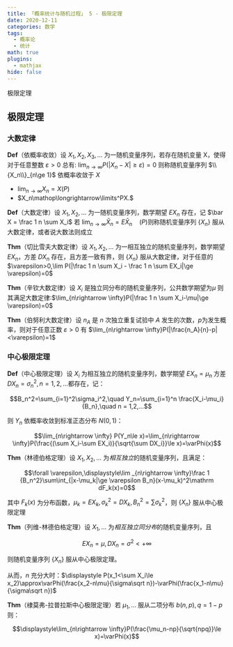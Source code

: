 ```yaml
---
title: 「概率统计与随机过程」 5 - 极限定理
date: 2020-12-11
categories: 数学
tags:
  - 概率论
  - 统计
math: true
plugins:
  - mathjax
hide: false
---
```


极限定理

<!-- more -->

## 极限定理

### 大数定律

**Def**（依概率收敛）设 $X_1, X_2, X_3, ...$ 为一随机变量序列，若存在随机变量 X，使得对于任意整数 $\varepsilon > 0$ 总有: $\lim_{n\rightarrow \infty} P(|X_n-X|\ge \varepsilon)=0$ 则称随机变量序列 $\\{X_n\\}_{n\ge 1}$ 依概率收敛于 $X$

- $\lim_{n\rightarrow \infty} X_n=X(P)$
- $X_n\mathop\longrightarrow\limits^PX.$

**Def**（大数定律）设 $X_1, X_2, \dots$ 为一随机变量序列，数学期望 $EX_n$ 存在，记 $\bar X = \frac 1 n \sum X_i$ 若 $\displaystyle\lim_{n\rightarrow\infty}\bar X_n=E\bar X_n\quad(P)$则称随机变量序列 $\{X_n\}$ 服从大数定律，或者说大数法则成立

**Thm**（切比雪夫大数定律）设 $X_1, X_2, \dots$ 为一相互独立的随机变量序列，数学期望 $EX_n$，方差 $DX_n$ 存在，且方差一致有界，则 $\{X_n\}$ 服从大数定律，对于任意的 $\varepsilon>0,\lim P(|\frac 1 n \sum X_i - \frac 1 n \sum EX_i|\ge \varepsilon)=0$

**Thm**（辛钦大数定律）设 $X_i$ 是独立同分布的随机变量序列，公共数学期望为$\mu$ 则其满足大数定律:$\lim_{n\rightarrow \infty}P(|\frac 1 n \sum X_i-\mu|\ge \varepsilon)=0$

**Thm**（伯努利大数定律）设 $n_A$ 是 $n$ 次独立重复试验中 $A$ 发生的次数，$p$为发生概率，则对于任意正数 $\varepsilon > 0$ 有 $\lim_{n\rightarrow \infty}P(|\frac{n_A}{n}-p|<\varepsilon)=1$

### 中心极限定理

**Def**（中心极限定理）设 $X_i$ 为相互独立的随机变量序列，数学期望 $EX_n=\mu_n$ 方差 $DX_n=\sigma_n^2, n= 1, 2, ...$都存在，记：

$$B_n^2=\sum_{i=1}^2\sigma_i^2,\quad Y_n=\sum_{i=1}^n \frac{X_i-\mu_i}{B_n},\quad n = 1,2,...$$

则 $Y_n$ 依概率收敛到标准正态分布 $N(0,1)$：

$$\lim_{n\rightarrow \infty} P(Y_n\le x)=\lim_{n\rightarrow \infty}P(\frac{(\sum X_i-\sum EX_i)}{\sqrt{\sum DX_i}}\le x)=\varPhi(x)$$

**Thm**（林德伯格定理）设 $X_1, X_2,...$ 为*相互独立*的随机变量序列，且满足：

$$\forall \varepsilon,\displaystyle\lim _{n\rightarrow \infty}\frac 1 {B_n^2}\sum\int_{|x-\mu_k|\ge \varepsilon B_n}(x-\mu_k)^2\mathrm dF_k(x)=0$$

其中 $F_k(x)$ 为分布函数，$\mu_k=EX_k,\sigma_k^2=DX_k,B_n^2=\sum \sigma_k^2$，则 $\{X_n\}$ 服从中心极限定理

**Thm**（列维-林德伯格定理）设 $X_1,...$ 为*相互独立同分布*的随机变量序列，且

$$EX_n=\mu, DX_n=\sigma^2<+\infty$$

则随机变量序列 $\{X_n\}$ 服从中心极限定理。

从而，$n$ 充分大时：$\displaystyle P(x_1<\sum X_i\le x_2)\approx\varPhi(\frac{x_2-n\mu}{\sigma\sqrt n})-\varPhi(\frac{x_1-n\mu}{\sigma\sqrt n})$

**Thm**（棣莫弗-拉普拉斯中心极限定理）若 $\mu_1, ...$ 服从二项分布 $b(n,p),q=1-p$ 则：

$$\displaystyle\lim_{n\rightarrow \infty}P(\frac{\mu_n-np}{\sqrt{npq}}\le x)=\varPhi(x)$$
